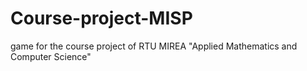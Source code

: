 # Course-project-MISP
game for the course project of RTU MIREA "Applied Mathematics and Computer Science"
